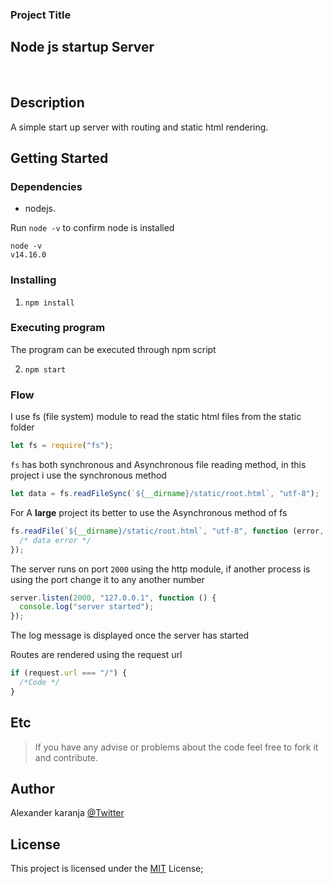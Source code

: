 ### Project Title

## Node js startup Server

<br/>

## Description

A simple start up server with routing and static html rendering.

## Getting Started

### Dependencies

- nodejs.

Run `node -v` to confirm node is installed

```
node -v
v14.16.0
```

### Installing

1.  `npm install`

### Executing program

The program can be executed through npm script

2.  `npm start`

### Flow

I use fs (file system) module to read the static html files from the static folder

```javascript
let fs = require("fs");
```

`fs` has both synchronous and Asynchronous file reading method, in this project i use the synchronous method

```javascript
let data = fs.readFileSync(`${__dirname}/static/root.html`, "utf-8");
```

For A **large** project its better to use the Asynchronous method of fs

```javascript
fs.readFile(`${__dirname}/static/root.html`, "utf-8", function (error, data) {
  /* data error */
});
```

The server runs on port `2000` using the http module, if another process is using the port change it to any another number

```javascript
server.listen(2000, "127.0.0.1", function () {
  console.log("server started");
});
```

The log message is displayed once the server has started

Routes are rendered using the request url

```javascript
if (request.url === "/") {
  /*Code */
}
```

## Etc

> If you have any advise or problems about the code feel free to fork it and contribute.

## Author

Alexander karanja
[@Twitter](https://twitter.com/aknjoroge)

## License

This project is licensed under the [MIT](https://opensource.org/licenses/MIT) License;
